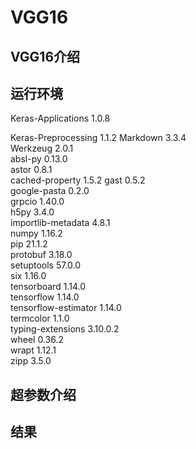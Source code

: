 # VGG16
## VGG16介绍
## 运行环境
Keras-Applications	1.0.8	

Keras-Preprocessing	1.1.2
Markdown	3.3.4	
Werkzeug	2.0.1	
absl-py	0.13.0	
astor	0.8.1	
cached-property	1.5.2
gast	0.5.2	
google-pasta	0.2.0	
grpcio	1.40.0	
h5py	3.4.0	
importlib-metadata	4.8.1	
numpy	1.16.2	
pip	21.1.2	
protobuf	3.18.0	
setuptools	57.0.0	
six	1.16.0	
tensorboard	1.14.0	
tensorflow	1.14.0	
tensorflow-estimator	1.14.0	
termcolor	1.1.0	
typing-extensions	3.10.0.2	
wheel	0.36.2	
wrapt	1.12.1	
zipp	3.5.0	
##
## 超参数介绍
## 结果
